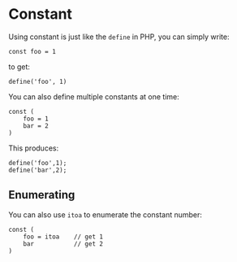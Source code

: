 Constant
==============

Using constant is just like the `define` in PHP, you can simply write:

	const foo = 1

to get:

	define('foo', 1)

You can also define multiple constants at one time:

	const (
		foo = 1
		bar = 2
	)

This produces:

	define('foo',1);
	define('bar',2);


Enumerating
------------

You can also use `itoa` to enumerate the constant number:

	const (
		foo = itoa    // get 1
		bar           // get 2
	)




